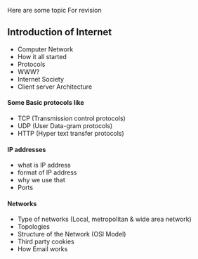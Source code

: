 Here are some topic For revision

## Introduction of Internet
- Computer Network
- How it all started
- Protocols
- WWW?
- Internet Society
- Client server Architecture

#### Some Basic protocols like
- TCP (Transmission control protocols)
- UDP (User Data-gram protocols)
- HTTP (Hyper text transfer protocols)

#### IP addresses
- what is IP address
- format of IP address
- why we use that
- Ports

#### Networks
- Type of networks (Local, metropolitan & wide area network)
- Topologies
- Structure of the Network (OSI Model)
- Third party cookies
- How Email works

